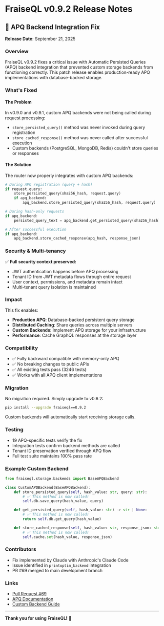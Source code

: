 # FraiseQL v0.9.2 Release Notes

## 🐛 APQ Backend Integration Fix

**Release Date:** September 21, 2025

### Overview
FraiseQL v0.9.2 fixes a critical issue with Automatic Persisted Queries (APQ) backend integration that prevented custom storage backends from functioning correctly. This patch release enables production-ready APQ implementations with database-backed storage.

### What's Fixed

#### The Problem
In v0.9.0 and v0.9.1, custom APQ backends were not being called during request processing:
- `store_persisted_query()` method was never invoked during query registration
- `store_cached_response()` method was never called after successful execution
- Custom backends (PostgreSQL, MongoDB, Redis) couldn't store queries or responses

#### The Solution
The router now properly integrates with custom APQ backends:
```python
# During APQ registration (query + hash)
if request.query:
    store_persisted_query(sha256_hash, request.query)
    if apq_backend:
        apq_backend.store_persisted_query(sha256_hash, request.query)

# During hash-only requests
if apq_backend:
    persisted_query_text = apq_backend.get_persisted_query(sha256_hash)

# After successful execution
if apq_backend:
    apq_backend.store_cached_response(apq_hash, response_json)
```

### Security & Multi-tenancy

✅ **Full security context preserved:**
- JWT authentication happens before APQ processing
- Tenant ID from JWT metadata flows through entire request
- User context, permissions, and metadata remain intact
- Multi-tenant query isolation is maintained

### Impact

This fix enables:
- **Production APQ**: Database-backed persistent query storage
- **Distributed Caching**: Share queries across multiple servers
- **Custom Backends**: Implement APQ storage for your infrastructure
- **Performance**: Cache GraphQL responses at the storage layer

### Compatibility

- ✅ Fully backward compatible with memory-only APQ
- ✅ No breaking changes to public APIs
- ✅ All existing tests pass (3246 tests)
- ✅ Works with all APQ client implementations

### Migration

No migration required. Simply upgrade to v0.9.2:

```bash
pip install --upgrade fraiseql==0.9.2
```

Custom backends will automatically start receiving storage calls.

### Testing

- 19 APQ-specific tests verify the fix
- Integration tests confirm backend methods are called
- Tenant ID preservation verified through APQ flow
- Full test suite maintains 100% pass rate

### Example Custom Backend

```python
from fraiseql.storage.backends import BaseAPQBackend

class CustomAPQBackend(BaseAPQBackend):
    def store_persisted_query(self, hash_value: str, query: str):
        # ✅ This method is now called!
        self.db.save_query(hash_value, query)

    def get_persisted_query(self, hash_value: str) -> str | None:
        # ✅ This method is now called!
        return self.db.get_query(hash_value)

    def store_cached_response(self, hash_value: str, response_json: str):
        # ✅ This method is now called!
        self.cache.set(hash_value, response_json)
```

### Contributors

- Fix implemented by Claude with Anthropic's Claude Code
- Issue identified in `printoptim_backend` integration
- PR #69 merged to main development branch

### Links

- [Pull Request #69](https://github.com/fraiseql/fraiseql/pull/69)
- [APQ Documentation](https://www.apollographql.com/docs/apollo-server/performance/apq/)
- [Custom Backend Guide](https://fraiseql.dev/docs/apq-backends)

---

**Thank you for using FraiseQL!** 🍓
